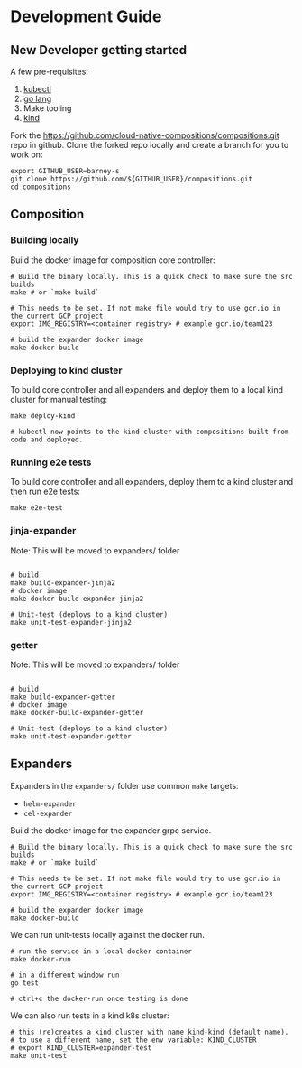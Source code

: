 # Development Guide

## New Developer getting started

A few pre-requisites:
1. [kubectl](https://kubernetes.io/docs/tasks/tools/#kubectl)
2. [go lang](https://go.dev/doc/install)
3. Make tooling
4. [kind](https://kind.sigs.k8s.io/docs/user/quick-start/#installation)

Fork the https://github.com/cloud-native-compositions/compositions.git repo in github. Clone the forked repo locally and create a branch for you to work on:
```shell
export GITHUB_USER=barney-s
git clone https://github.com/${GITHUB_USER}/compositions.git
cd compositions
```

## Composition

### Building locally

Build the docker image for composition core controller:
```shell
# Build the binary locally. This is a quick check to make sure the src builds
make # or `make build`

# This needs to be set. If not make file would try to use gcr.io in the current GCP project
export IMG_REGISTRY=<container registry> # example gcr.io/team123

# build the expander docker image
make docker-build
```

### Deploying to kind cluster

To build core controller and all expanders and deploy them to a local kind cluster for manual testing:
```shell
make deploy-kind 

# kubectl now points to the kind cluster with compositions built from code and deployed.
```

### Running e2e tests

To build core controller and all expanders, deploy them to a kind cluster and then run e2e tests:
```shell
make e2e-test 
```

### jinja-expander

Note: This will be moved to expanders/ folder

```shell

# build
make build-expander-jinja2
# docker image
make docker-build-expander-jinja2

# Unit-test (deploys to a kind cluster)
make unit-test-expander-jinja2
```


### getter

Note: This will be moved to expanders/ folder

```shell

# build
make build-expander-getter
# docker image
make docker-build-expander-getter

# Unit-test (deploys to a kind cluster)
make unit-test-expander-getter
```

## Expanders

Expanders in the `expanders/` folder use common `make` targets:
* `helm-expander`
* `cel-expander`

Build the docker image for the expander grpc service.
```shell
# Build the binary locally. This is a quick check to make sure the src builds
make # or `make build`

# This needs to be set. If not make file would try to use gcr.io in the current GCP project
export IMG_REGISTRY=<container registry> # example gcr.io/team123

# build the expander docker image
make docker-build
```

We can run unit-tests locally against the docker run.
```shell
# run the service in a local docker container 
make docker-run

# in a different window run
go test

# ctrl+c the docker-run once testing is done
```

We can also run tests in a kind k8s cluster:
```shell
# this (re)creates a kind cluster with name kind-kind (default name).
# to use a different name, set the env variable: KIND_CLUSTER
# export KIND_CLUSTER=expander-test
make unit-test
```
